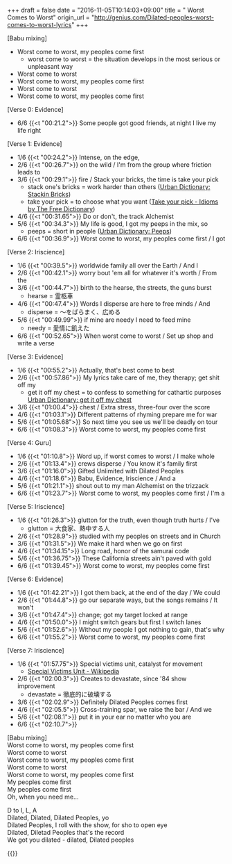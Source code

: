 +++
draft = false
date = "2016-11-05T10:14:03+09:00"
title = " Worst Comes to Worst"
origin_url = "http://genius.com/Dilated-peoples-worst-comes-to-worst-lyrics"
+++

[Babu mixing]  

* Worst come to worst, my peoples come first
  * worst come to worst = the situation develops in the most serious or unpleasant way
* Worst come to worst
* Worst come to worst, my peoples come first
* Worst come to worst
* Worst come to worst, my peoples come first

[Verse 0: Evidence]  
* 6/6 {{<t "00:21.2">}} Some people got good friends, at night I live my life right  
  
[Verse 1: Evidence]  
* 1/6 {{<t "00:24.2">}} Intense, on the edge,  
* 2/6 {{<t "00:26.7">}} on the wild / I'm from the group where friction leads to  
* 3/6 {{<t "00:29.1">}} fire / Stack your bricks, the time is take your pick  
    * stack one's bricks = work harder than others ([Urban Dictionary: Stackin Bricks](http://www.urbandictionary.com/define.php?term=Stackin%20Bricks))
    * take your pick = to choose what you want ([Take your pick \- Idioms by The Free Dictionary](http://idioms.thefreedictionary.com/take+your+pick))
* 4/6 {{<t "00:31.65">}} Do or don't, the track Alchemist  
* 5/6 {{<t "00:34.3">}} My life is good, I got my peeps in the mix, so  
    * peeps = short in people ([Urban Dictionary: Peeps](http://www.urbandictionary.com/define.php?term=Peeps))
* 6/6 {{<t "00:36.9">}} Worst come to worst, my peoples come first / I got

[Verse 2: Iriscience]  
* 1/6 {{<t "00:39.5">}} worldwide family all over the Earth / And I  
* 2/6 {{<t "00:42.1">}} worry bout 'em all for whatever it's worth / From the  
* 3/6 {{<t "00:44.7">}} birth to the hearse, the streets, the guns burst  
    * hearse = 霊柩車
* 4/6 {{<t "00:47.4">}} Words I disperse are here to free minds / And  
    * disperse = ～をばらまく、広める
* 5/6 {{<t "00:49.99">}} if mine are needy I need to feed mine  
    * needy = 愛情に飢えた
* 6/6 {{<t "00:52.65">}} When worst come to worst / Set up shop and write a verse
  
[Verse 3: Evidence]  
* 1/6 {{<t "00:55.2">}} Actually, that's best come to best  
* 2/6 {{<t "00:57.86">}} My lyrics take care of me, they therapy; get shit off my  
    * get it off my chest = to confess to something for cathartic purposes [Urban Dictionary: get it off my chest](http://www.urbandictionary.com/define.php?term=get%20it%20off%20my%20chest)
* 3/6 {{<t "01:00.4">}} chest / Extra stress, three-four over the score  
* 4/6 {{<t "01:03.1">}} Different patterns of rhyming prepare me for war  
* 5/6 {{<t "01:05.68">}} So next time you see us we'll be deadly on tour  
* 6/6 {{<t "01:08.3">}} Worst come to worst, my peoples come first  
  
[Verse 4: Guru]  
* 1/6 {{<t "01:10.8">}} Word up, if worst comes to worst / I make whole  
* 2/6 {{<t "01:13.4">}} crews disperse / You know it's family first  
* 3/6 {{<t "01:16.0">}} Gifted Unlimited with Dilated Peoples  
* 4/6 {{<t "01:18.6">}} Babu, Evidence, Iriscience / And a  
* 5/6 {{<t "01:21.1">}} shout out to my man Alchemist on the trizzack  
* 6/6 {{<t "01:23.7">}} Worst come to worst, my peoples come first / I'm a
  
[Verse 5: Iriscience]  
* 1/6 {{<t "01:26.3">}} glutton for the truth, even though truth hurts / I've  
    * glutton = 大食家、熱中する人
* 2/6 {{<t "01:28.9">}} studied with my peoples on streets and in Church  
* 3/6 {{<t "01:31.5">}} We make it hard when we go on first  
* 4/6 {{<t "01:34.15">}} Long road, honor of the samurai code  
* 5/6 {{<t "01:36.75">}} These California streets ain't paved with gold  
* 6/6 {{<t "01:39.45">}} Worst come to worst, my peoples come first  
  
[Verse 6: Evidence]  
* 1/6 {{<t "01:42.21">}} I got them back, at the end of the day / We could  
* 2/6 {{<t "01:44.8">}} go our separate ways, but the songs remains / It won't  
* 3/6 {{<t "01:47.4">}} change; got my target locked at range  
* 4/6 {{<t "01:50.0">}} I might switch gears but first I switch lanes  
* 5/6 {{<t "01:52.6">}} Without my people I got nothing to gain, that's why  
* 6/6 {{<t "01:55.2">}} Worst come to worst, my peoples come first  
  
[Verse 7: Iriscience]  
* 1/6 {{<t "01:57.75">}} Special victims unit, catalyst for movement  
    * [Special Victims Unit \- Wikipedia](https://en.wikipedia.org/wiki/Special_Victims_Unit)
* 2/6 {{<t "02:00.3">}} Creates to devastate, since '84 show improvement  
    * devastate = 徹底的に破壊する
* 3/6 {{<t "02:02.9">}} Definitely Dilated Peoples comes first  
* 4/6 {{<t "02:05.5">}} Cross-training spar, we raise the bar / And we  
* 5/6 {{<t "02:08.1">}} put it in your ear no matter who you are  
* 6/6 {{<t "02:10.7">}}
  
[Babu mixing]  
Worst come to worst, my peoples come first  
Worst come to worst  
Worst come to worst, my peoples come first  
Worst come to worst  
Worst come to worst, my peoples come first  
My peoples come first  
My peoples come first  
Oh, when you need me...  
  
D to I, L, A  
Dilated, Dilated, Dilated Peoples, yo  
Dilated Peoples, I roll with the show, for sho to open eye  
Dilated, Diletad Peoples that's the record  
We got you dilated - dilated, Dilated peoples  

{{<y sevZEOUXpw4>}}
